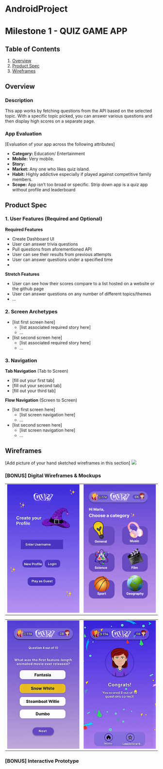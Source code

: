 # AndroidProject

# Milestone 1 - QUIZ GAME APP

## Table of Contents

1. [Overview](#Overview)
1. [Product Spec](#Product-Spec)
1. [Wireframes](#Wireframes)

## Overview

### Description

This app works by fetching questions from the API based on the selected topic.
With a specific topic picked, you can answer various questions and then display high scores on a separate page.

### App Evaluation

[Evaluation of your app across the following attributes]
- **Category:** Education/ Entertainment
- **Mobile:** Very mobile.
- **Story:**
- **Market:** Any one who likes quiz island.
- **Habit:** Highly addictive especially if played against competitive family members.
- **Scope:** App isn’t too broad or specific. Strip down app is a quiz app without profile and leaderboard

## Product Spec

### 1. User Features (Required and Optional)

**Required Features**

* Create Dashboard UI
* User can answer trivia questions
* Pull questions from aforementioned API
* User can see their results from previous attempts
* User can answer questions under a specified time
* 

**Stretch Features**

* User can see how their scores compare to a list hosted on a website or the github page
* User can answer questions on any number of different topics/themes
* ...

### 2. Screen Archetypes

- [list first screen here]
  - [list associated required story here]
  - ...
- [list second screen here]
  - [list associated required story here]
  - ...

### 3. Navigation

**Tab Navigation** (Tab to Screen)

* [fill out your first tab]
* [fill out your second tab]
* [fill out your third tab]

**Flow Navigation** (Screen to Screen)

- [list first screen here]
  - [list screen navigation here]
  - ...
- [list second screen here]
  - [list screen navigation here]
  - ...

## Wireframes

[Add picture of your hand sketched wireframes in this section]
<img src="url" width=600>

### [BONUS] Digital Wireframes & Mockups
<table>
  <tr>
    <td><img src="wireframe/login wireframe.png" width=450></td>
    <td><img src="wireframe/homepage wireframe.png" width=450></td>
  </tr>
</table>

<table>
  <tr>
    <td><img src="wireframe/question wireframe.png" width=450></td>
    <td><img src="wireframe/results wireframe.png" width=450></td>
  </tr>
</table>

### [BONUS] Interactive Prototype
